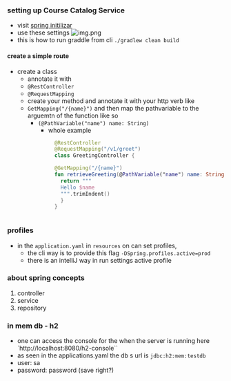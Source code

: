 ### setting up Course Catalog Service

* visit [spring initilizar](https://start.spring.io/)
* use these settings ![img.png](docs/img.png)
* this is how to run graddle from cli `./gradlew clean build`

#### create a simple route
* create a class
  * annotate it with 
  * `@RestController`
  * `@RequestMapping`
  * create your method and annotate it with your http verb like
  * `GetMapping("/{name}")` and then map the pathvariable to the arguemtn of the function like so
    * `(@PathVariable("name") name: String)`
      * whole example 
        ```Kotlin
          @RestController
          @RequestMapping("/v1/greet")
          class GreetingController {

          @GetMapping("/{name}")
          fun retrieveGreeting(@PathVariable("name") name: String): String {
            return """
            Hello $name
            """.trimIndent()
            }
          }
      ```
      
### profiles
* in the `application.yaml` in `resources` on can set profiles,
  * the cli way is to provide this flag `-DSpring.profiles.active=prod`
  * there is an intelliJ way in run settings active profile

### about spring concepts

1. controller
2. service
3. repository

### in mem db - h2
* one can access the console for the when the server is running here `http://localhost:8080/h2-console``
* as seen in the applications.yaml the db s url is `jdbc:h2:mem:testdb`
* user: sa
* password: password (save right?)
